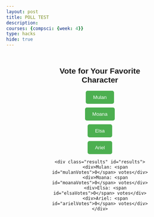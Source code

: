 ```yaml
---
layout: post
title: POLL TEST
description: 
courses: {compsci: {week: 4}}
type: hacks
hide: true
---
```


<head>
    <meta charset="UTF-8">
    <meta name="viewport" content="width=device-width, initial-scale=1.0">
    <title>Voting Poll</title>
    <style>
        body {
            font-family: Arial, sans-serif;
        }
        .container {
            width: 300px;
            margin: 50px auto;
            text-align: center;
        }
        button {
            display: block;
            margin: 10px auto;
            padding: 10px 20px;
            background-color: #4CAF50;
            color: white;
            border: none;
            cursor: pointer;
            border-radius: 5px;
        }
        button:hover {
            background-color: #45a049;
        }
        .results {
            margin-top: 20px;
        }
        .results div {
            margin: 10px 0;
        }
    </style>
</head>
<body>

<div class="container">
    <h2>Vote for Your Favorite Character</h2>
    <button onclick="vote('Mulan')">Mulan</button>
    <button onclick="vote('Moana')">Moana</button>
    <button onclick="vote('Elsa')">Elsa</button>
    <button onclick="vote('Ariel')">Ariel</button>

    <div class="results" id="results">
        <div>Mulan: <span id="mulanVotes">0</span> votes</div>
        <div>Moana: <span id="moanaVotes">0</span> votes</div>
        <div>Elsa: <span id="elsaVotes">0</span> votes</div>
        <div>Ariel: <span id="arielVotes">0</span> votes</div>
    </div>
</div>

<script>
    let votes = {
        Mulan: 0,
        Moana: 0,
        Elsa: 0,
        Ariel: 0
    };

    function vote(character) {
        votes[character]++;
        document.getElementById('mulanVotes').innerText = votes.Mulan;
        document.getElementById('moanaVotes').innerText = votes.Moana;
        document.getElementById('elsaVotes').innerText = votes.Elsa;
        document.getElementById('arielVotes').innerText = votes.Ariel;
    }
</script>

</body>
</html>